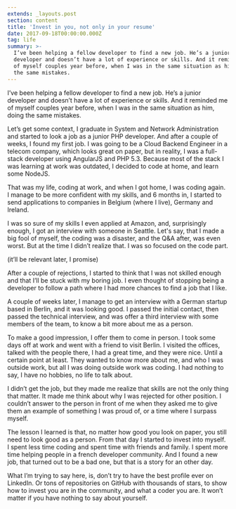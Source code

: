 ```yaml
---
extends: _layouts.post
section: content
title: 'Invest in you, not only in your resume'
date: 2017-09-18T00:00:00.000Z
tag: life
summary: >-
  I’ve been helping a fellow developer to find a new job. He’s a junior
  developer and doesn’t have a lot of experience or skills. And it reminded me
  of myself couples year before, when I was in the same situation as him, doing
  the same mistakes.
---
```


I’ve been helping a fellow developer to find a new job. He’s a junior developer and doesn’t have a lot of experience or skills. And it reminded me of myself couples year before, when I was in the same situation as him, doing the same mistakes.

Let’s get some context, I graduate in System and Network Administration and started to look a job as a junior PHP developer. And after a couple of weeks, I found my first job. I was going to be a Cloud Backend Engineer in a telecom company, which looks great on paper, but in reality, I was a full-stack developer using AngularJS and PHP 5.3. Because most of the stack I was learning at work was outdated, I decided to code at home, and learn some NodeJS.

That was my life, coding at work, and when I got home, I was coding again. I manage to be more confident with my skills, and 6 months in, I started to send applications to companies in Belgium (where I live), Germany and Ireland.

I was so sure of my skills I even applied at Amazon, and, surprisingly enough, I got an interview with someone in Seattle. Let's say, that I made a big fool of myself, the coding was a disaster, and the Q&A after, was even worst. But at the time I didn’t realize that. I was so focused on the code part.

(it’ll be relevant later, I promise)

After a couple of rejections, I started to think that I was not skilled enough and that I’ll be stuck with my boring job. I even thought of stopping being a developer to follow a path where I had more chances to find a job that I like.

A couple of weeks later, I manage to get an interview with a German startup based in Berlin, and it was looking good. I passed the initial contact, then passed the technical interview, and was offer a third interview with some members of the team, to know a bit more about me as a person.

To make a good impression, I offer them to come in person. I took some days off at work and went with a friend to visit Berlin.
I visited the offices, talked with the people there, I had a great time, and they were nice. Until a certain point at least. They wanted to know more about me, and who I was outside work, but all I was doing outside work was coding. I had nothing to say, I have no hobbies, no life to talk about.

I didn’t get the job, but they made me realize that skills are not the only thing that matter. It made me think about why I was rejected for other position. I couldn’t answer to the person in front of me when they asked me to give them an example of something I was proud of, or a time where I surpass myself.

The lesson I learned is that, no matter how good you look on paper, you still need to look good as a person. From that day I started to invest into myself. I spent less time coding and spent time with friends and family. I spent more time helping people in a french developer community. And I found a new job, that turned out to be a bad one, but that is a story for an other day.

What I’m trying to say here, is, don’t try to have the best profile ever on LinkedIn. Or tons of repositories on GitHub with thousands of stars, to show how to invest you are in the community, and what a coder you are. It won’t matter if you have nothing to say about yourself.
